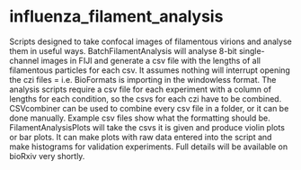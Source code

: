 # influenza_filament_analysis
Scripts designed to take confocal images of filamentous virions and analyse them in useful ways.
BatchFilamentAnalysis will analyse 8-bit single-channel images in FIJI and generate a csv file with the lengths of all filamentous particles for each csv. It assumes nothing will interrupt opening the czi files = i.e. BioFormats is importing in the windowless format.
The analysis scripts require a csv file for each experiment with a column of lengths for each condition, so the csvs for each czi have to be combined. CSVcombiner can be used to combine every csv file in a folder, or it can be done manually. Example csv files show what the formatting should be.
FilamentAnalysisPlots will take the csvs it is given and produce violin plots or bar plots. It can make plots with raw data entered into the script and make histograms for validation experiments.
Full details will be available on bioRxiv very shortly.
